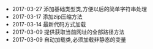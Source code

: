* 2017-03-27 添加基础类型类,方便以后的简单字符串处理
* 2017-03-17 添加zip压缩方法
* 2017-03-14 最新代码方式加载
* 2017-03-09 提供获取当前网址的全部路径方法
* 2017-03-09 自动加载类,必须加载非静态的变量
